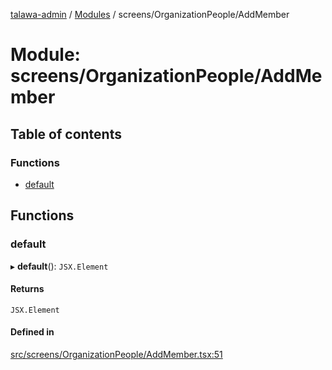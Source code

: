 [talawa-admin](../README.md) / [Modules](../modules.md) / screens/OrganizationPeople/AddMember

# Module: screens/OrganizationPeople/AddMember

## Table of contents

### Functions

- [default](screens_OrganizationPeople_AddMember.md#default)

## Functions

### default

▸ **default**(): `JSX.Element`

#### Returns

`JSX.Element`

#### Defined in

[src/screens/OrganizationPeople/AddMember.tsx:51](https://github.com/AVtheking/talawa-admin/blob/2c36281/src/screens/OrganizationPeople/AddMember.tsx#L51)
